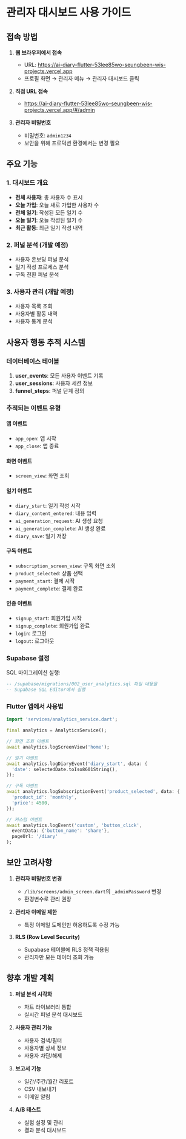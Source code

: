 # 관리자 대시보드 사용 가이드

## 접속 방법

1. **웹 브라우저에서 접속**
   - URL: https://ai-diary-flutter-53lee85wo-seungbeen-wis-projects.vercel.app
   - 프로필 화면 → 관리자 메뉴 → 관리자 대시보드 클릭

2. **직접 URL 접속**
   - https://ai-diary-flutter-53lee85wo-seungbeen-wis-projects.vercel.app/#/admin

3. **관리자 비밀번호**
   - 비밀번호: `admin1234`
   - 보안을 위해 프로덕션 환경에서는 변경 필요

## 주요 기능

### 1. 대시보드 개요
- **전체 사용자**: 총 사용자 수 표시
- **오늘 가입**: 오늘 새로 가입한 사용자 수
- **전체 일기**: 작성된 모든 일기 수
- **오늘 일기**: 오늘 작성된 일기 수
- **최근 활동**: 최근 일기 작성 내역

### 2. 퍼널 분석 (개발 예정)
- 사용자 온보딩 퍼널 분석
- 일기 작성 프로세스 분석
- 구독 전환 퍼널 분석

### 3. 사용자 관리 (개발 예정)
- 사용자 목록 조회
- 사용자별 활동 내역
- 사용자 통계 분석

## 사용자 행동 추적 시스템

### 데이터베이스 테이블

1. **user_events**: 모든 사용자 이벤트 기록
2. **user_sessions**: 사용자 세션 정보
3. **funnel_steps**: 퍼널 단계 정의

### 추적되는 이벤트 유형

#### 앱 이벤트
- `app_open`: 앱 시작
- `app_close`: 앱 종료

#### 화면 이벤트
- `screen_view`: 화면 조회

#### 일기 이벤트
- `diary_start`: 일기 작성 시작
- `diary_content_entered`: 내용 입력
- `ai_generation_request`: AI 생성 요청
- `ai_generation_complete`: AI 생성 완료
- `diary_save`: 일기 저장

#### 구독 이벤트
- `subscription_screen_view`: 구독 화면 조회
- `product_selected`: 상품 선택
- `payment_start`: 결제 시작
- `payment_complete`: 결제 완료

#### 인증 이벤트
- `signup_start`: 회원가입 시작
- `signup_complete`: 회원가입 완료
- `login`: 로그인
- `logout`: 로그아웃

### Supabase 설정

SQL 마이그레이션 실행:
```sql
-- /supabase/migrations/002_user_analytics.sql 파일 내용을 
-- Supabase SQL Editor에서 실행
```

### Flutter 앱에서 사용법

```dart
import 'services/analytics_service.dart';

final analytics = AnalyticsService();

// 화면 조회 이벤트
await analytics.logScreenView('home');

// 일기 이벤트
await analytics.logDiaryEvent('diary_start', data: {
  'date': selectedDate.toIso8601String(),
});

// 구독 이벤트
await analytics.logSubscriptionEvent('product_selected', data: {
  'product_id': 'monthly',
  'price': 4500,
});

// 커스텀 이벤트
await analytics.logEvent('custom', 'button_click', 
  eventData: {'button_name': 'share'},
  pageUrl: '/diary'
);
```

## 보안 고려사항

1. **관리자 비밀번호 변경**
   - `/lib/screens/admin_screen.dart`의 `_adminPassword` 변경
   - 환경변수로 관리 권장

2. **관리자 이메일 제한**
   - 특정 이메일 도메인만 허용하도록 수정 가능

3. **RLS (Row Level Security)**
   - Supabase 테이블에 RLS 정책 적용됨
   - 관리자만 모든 데이터 조회 가능

## 향후 개발 계획

1. **퍼널 분석 시각화**
   - 차트 라이브러리 통합
   - 실시간 퍼널 분석 대시보드

2. **사용자 관리 기능**
   - 사용자 검색/필터
   - 사용자별 상세 정보
   - 사용자 차단/해제

3. **보고서 기능**
   - 일간/주간/월간 리포트
   - CSV 내보내기
   - 이메일 알림

4. **A/B 테스트**
   - 실험 설정 및 관리
   - 결과 분석 대시보드